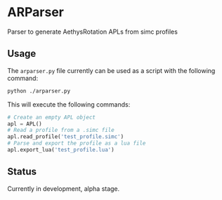 # ARParser

Parser to generate AethysRotation APLs from simc profiles

## Usage

The `arparser.py` file currently can be used as a script with the following
command:

```bash
python ./arparser.py
```

This will execute the following commands:

```python
# Create an empty APL object
apl = APL()
# Read a profile from a .simc file
apl.read_profile('test_profile.simc')
# Parse and export the profile as a lua file
apl.export_lua('test_profile.lua')
```

## Status

Currently in development, alpha stage.
